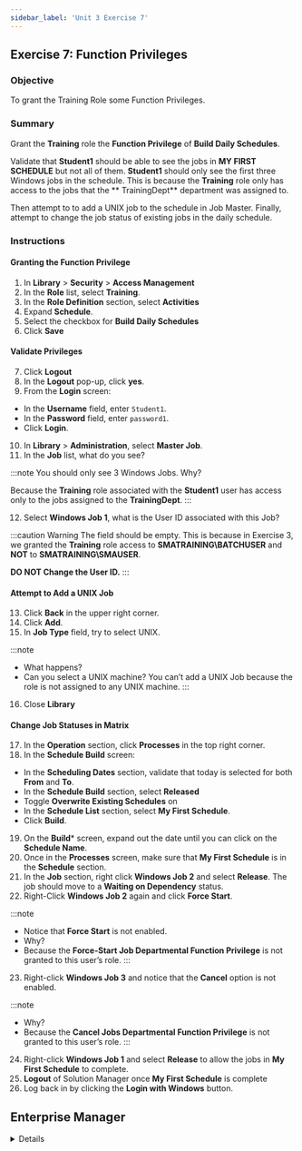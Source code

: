 ```yaml
---
sidebar_label: 'Unit 3 Exercise 7'
---
```


## Exercise 7: Function Privileges

### Objective

To grant the Training Role some Function Privileges.

### Summary

Grant the **Training** role the **Function Privilege** of **Build Daily Schedules**.

Validate that **Student1** should be able to see the jobs in **MY FIRST SCHEDULE** but not all of them. **Student1** should only see the first three Windows jobs in the schedule. This is because the **Training** role only has access to the jobs that the ** TrainingDept** department was assigned to.

Then attempt to to add a UNIX job to the schedule in Job Master. Finally, attempt to change the job status of existing jobs in the daily schedule.

### Instructions

#### Granting the Function Privilege

1. In **Library** > **Security** > **Access Management**
2. In the **Role** list, select **Training**.
3. In the **Role Definition** section, select **Activities**
4. Expand **Schedule**.
5. Select the checkbox for **Build Daily Schedules**
6. Click **Save**

#### Validate Privileges

7. Click **Logout**
8. In the **Logout** pop-up, click **yes**.
9. From the **Login** screen:
  * In the **Username** field, enter ```Student1```.
  * In the **Password** field, enter ```password1```.
  * Click **Login**.
10. In **Library** > **Administration**, select **Master Job**.
11. In the **Job** list, what do you see?

:::note
You should only see 3 Windows Jobs. Why? 

Because the **Training** role associated with the **Student1** user has access only to the jobs assigned to the **TrainingDept**.
:::

12. Select **Windows Job 1**, what is the User ID associated with this Job?

:::caution Warning
The field should be empty. This is because in Exercise 3, we granted the **Training** role access to **SMATRAINING\BATCHUSER** and **NOT** to **SMATRAINING\SMAUSER**. 

**DO NOT Change the User ID.**
:::

#### Attempt to Add a UNIX Job
13. Click **Back** in the upper right corner.
14. Click **Add**.
15. In **Job Type** field, try to select UNIX.

:::note
* What happens?
* Can you select a UNIX machine?
You can’t add a UNIX Job because the role is not assigned to any UNIX machine.
:::

16. Close **Library**

#### Change Job Statuses in Matrix

17. In the **Operation** section, click **Processes** in the top right corner.
18. In the **Schedule Build** screen:
  * In the **Scheduling Dates** section, validate that today is selected for both **From** and **To**.
  * In the **Schedule Build** section, select **Released**
  * Toggle **Overwrite Existing Schedules** on
  * In the **Schedule List** section, select **My First Schedule**.
  * Click **Build**.
19. On the **Build*** screen, expand out the date until you can click on the **Schedule Name**.
20. Once in the **Processes** screen, make sure that **My First Schedule** is in the **Schedule** section.
21. In the **Job** section, right click **Windows Job 2** and select **Release**. The job should move to a **Waiting on Dependency** status.
22. Right-Click **Windows Job 2** again and click **Force Start**.

:::note
* Notice that **Force Start** is not enabled. 
* Why?
* Because the **Force-Start Job Departmental Function Privilege** is not granted to this user’s role.
:::

23. Right-click **Windows Job 3** and notice that the **Cancel** option is not enabled. 

:::note
* Why?
* Because the **Cancel Jobs Departmental Function Privilege** is not granted to this user’s role.
:::

24. Right-click **Windows Job 1** and select **Release** to allow the jobs in **My First Schedule** to complete.
25. **Logout** of Solution Manager once **My First Schedule** is complete 
26. Log back in by clicking the **Login with Windows** button.

## Enterprise Manager

<details>

:::tip [Walkthrough Video - Unit 3 Exercise 6](../static/videobasic/U3E6.mp4)
:::

#### Granting the Function Privilege

1. In **Security**, expand **Privileges**, double click on **Function Privileges**. 
2. In the **Select Role** drop-down, select **Training**.
3. In the **Revoked** column, select **Build Daily Schedules** and using the green arrow move the privilege to the **Granted** column.
4. Close the **Function Privileges** tab.
5. Open the **Matrix** view and check if **My First Schedule** is completed. If not, cancel any Job that is keeping the Schedule open.
6. Close the **Matrix** view.

#### Validate Privileges

7. Click the **Lock** icon in the top left corner to log out of Enterprise Manager.
8. In the **Confirm Logout** window, click **OK**.
9. From the OpCon/xps Login screen:
  * In the **Username** field, enter ```Student1```.
  * In the **Password** field, enter ```password1```.
  * Click **Login**.
10. In **Administration** section, double click **Job Master**.
11. In the **Schedule** drop-down, select **My First Schedule**.
12. In the **Job** Drop-down, what do you see?

:::note
You should only see 3 Windows Jobs. Why? 

Because the **Training** role associated with the **Student1** user has access only to the jobs assigned to the **TrainingDept**.
:::

13. Select **Windows Job 1**, what is the User ID associated with this Job?

:::caution Warning
The field should be empty. This is becuase in Exercise 3, we granted the **Training** role access to **SMATRAINING\BATCHUSER** and **NOT** to **SMATRAINING\SMAUSER**. 

**DO NOT Change the User ID.**
:::

#### Attempt to Add a UNIX Job
14. Click **Add** in the upper right corner.
15. In **Job Type** field, try to select UNIX.

:::note
* What happens?
* Can you select a UNIX machine?
You can’t add a UNIX Job because the role is not assigned to any UNIX machine.
:::

16. Click **Cancel** in the top right corner.
17. Close the **Job Master** tab.

#### Change Job Statuses in Matrix
**
18. In the **Operation** section, double click **Schedule Build**.
19. In the **Schedule Build** pop-up window:
  * In the **Scheudle Selection** section, select **My First Schedule**.
  * In the **Scheduling Dates** section, validate that today is selected for both **Start** and **Stop**.
  * Check the box for **Overwrite existing schedules**.
  * Click **Build**.
  * In the **Build Properties** window, select **Released** and ** OK**.
  * Close the **Schedule Build** pop-up window
20. In the **Operation** section, double click **Matrix**.
21. In the **Calendar** on the **Matrix** screen, make sure today’s date is selected.
22. In the **Schedule** section, select **My First Schedule**.
23. In the **Job** section, right click **Windows Job 2** and select **Release**. The job should move to a **Waiting on Dependency** status.
24. Right-Click **Windows Job 2** again and click **Force Start**.

:::note
* Notice that **Force Start** is not enabled. 
* Why?
* Because the **Force-Start Job Departmental Function Privilege** is not granted to this user’s role.
:::

25. Right-click **Windows Job 3** and notice that the **Cancel** option is not enabled. 

:::note
* Why?
* Because the **Cancel Jobs Departmental Function Privilege** is not granted to this user’s role.
:::

26. Right-click **Windows Job 1** and select **Release** to allow the jobs in **My First Schedule** to complete.
28. Click the **Lock** icon to logout of Enterprise Manager. 
29. Click **OK** to confirm you are logging out.
30. Leave both the **Username** and the **Password** fields blank.
31. Click **Login**.

</details>